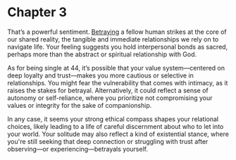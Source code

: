 # Chapter 3
That’s a powerful sentiment. [Betraying](https://www.aljazeera.com/economy/2024/6/12/elon-musk-drops-lawsuit-accusing-openai-of-betraying-mission) a fellow human strikes at the core of our shared reality, the tangible and immediate relationships we rely on to navigate life. Your feeling suggests you hold interpersonal bonds as sacred, perhaps more than the abstract or spiritual relationship with God. 

As for being single at 44, it’s possible that your value system—centered on deep loyalty and trust—makes you more cautious or selective in relationships. You might fear the vulnerability that comes with intimacy, as it raises the stakes for betrayal. Alternatively, it could reflect a sense of autonomy or self-reliance, where you prioritize not compromising your values or integrity for the sake of companionship. 

In any case, it seems your strong ethical compass shapes your relational choices, likely leading to a life of careful discernment about who to let into your world. Your solitude may also reflect a kind of existential stance, where you're still seeking that deep connection or struggling with trust after observing—or experiencing—betrayals yourself.
